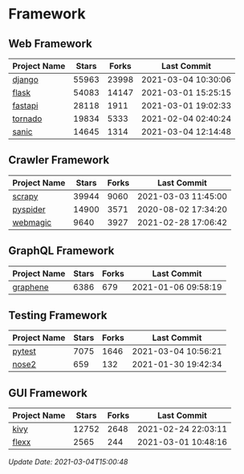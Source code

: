# Framework

## Web Framework
| Project Name | Stars | Forks | Last Commit |
| ------------ | ----- | ----- | ----------- |
| [django](https://github.com/django/django) | 55963 | 23998 | 2021-03-04 10:30:06 |
| [flask](https://github.com/pallets/flask) | 54083 | 14147 | 2021-03-01 15:25:15 |
| [fastapi](https://github.com/tiangolo/fastapi) | 28118 | 1911 | 2021-03-01 19:02:33 |
| [tornado](https://github.com/tornadoweb/tornado) | 19834 | 5333 | 2021-02-04 02:40:24 |
| [sanic](https://github.com/sanic-org/sanic) | 14645 | 1314 | 2021-03-04 12:14:48 |

## Crawler Framework
| Project Name | Stars | Forks | Last Commit |
| ------------ | ----- | ----- | ----------- |
| [scrapy](https://github.com/scrapy/scrapy) | 39944 | 9060 | 2021-03-03 11:45:00 |
| [pyspider](https://github.com/binux/pyspider) | 14900 | 3571 | 2020-08-02 17:34:20 |
| [webmagic](https://github.com/code4craft/webmagic) | 9640 | 3927 | 2021-02-28 17:06:42 |

## GraphQL Framework
| Project Name | Stars | Forks | Last Commit |
| ------------ | ----- | ----- | ----------- |
| [graphene](https://github.com/graphql-python/graphene) | 6386 | 679 | 2021-01-06 09:58:19 |

## Testing Framework
| Project Name | Stars | Forks | Last Commit |
| ------------ | ----- | ----- | ----------- |
| [pytest](https://github.com/pytest-dev/pytest) | 7075 | 1646 | 2021-03-04 10:56:21 |
| [nose2](https://github.com/nose-devs/nose2) | 659 | 132 | 2021-01-30 19:42:34 |

## GUI Framework
| Project Name | Stars | Forks | Last Commit |
| ------------ | ----- | ----- | ----------- |
| [kivy](https://github.com/kivy/kivy) | 12752 | 2648 | 2021-02-24 22:03:11 |
| [flexx](https://github.com/flexxui/flexx) | 2565 | 244 | 2021-03-01 10:48:16 |

*Update Date: 2021-03-04T15:00:48*